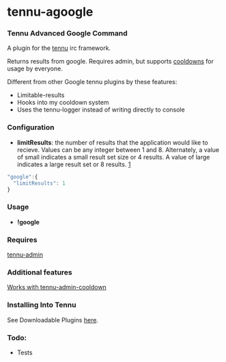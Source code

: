 # tennu-agoogle
### Tennu Advanced Google Command

A plugin for the [tennu](https://github.com/Tennu/tennu) irc framework.

Returns results from google. Requires admin, but supports [cooldowns](https://github.com/LordWingZero/tennu-admin-cooldown) for usage by everyone.

Different from other Google tennu plugins by these features:
- Limitable-results
- Hooks into my cooldown system
- Uses the tennu-logger instead of writing directly to console

### Configuration

- **limitResults**: the number of results that the application would like to recieve. Values can be any integer between 1 and 8. Alternately, a value of small indicates a small result set size or 4 results. A value of large indicates a large result set or 8 results. [1](https://developers.google.com/web-search/docs/reference?hl=en)

```Javascript
"google":{
  "limitResults": 1
}
```

### Usage

- **!google** <query>

### Requires

[tennu-admin](https://github.com/Tennu/tennu-admin)

### Additional features

[Works with tennu-admin-cooldown](https://github.com/LordWingZero/tennu-admin-cooldown)

### Installing Into Tennu

See Downloadable Plugins [here](https://tennu.github.io/plugins/).

### Todo:

- Tests
